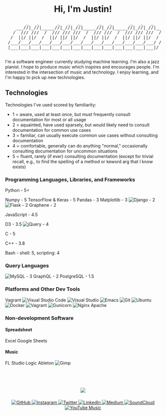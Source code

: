 <h1 align="center">Hi, I'm Justin!</h1>

<pre align="center">
        _   _       _   _   _       _   _       _   _   _     
    ___//|_//|_____//|_//|_//|_____//|_//|_____//|_//|_//|___ 
   /  /// ///  /  /// /// ///  /  /// ///  /  /// /// ///  / |
  /  ||/ ||/  /  ||/ ||/ ||/  /  ||/ ||/  /  ||/ ||/ ||/  / / 
 /___/___/___/___/___/___/___/___/___/___/___/___/___/___/ /  
 |___|___|___|___|___|___|___|___|___|___|___|___|___|___|/   
 
</pre>

I'm a software engineer currently studying machine learning. I'm also a jazz pianist. I hope to produce music which inspires and encourages people. I'm interested in the intersection of music and technology. I enjoy learning, and I'm happy to pick up new technologies.

## Technologies

Technologies I've used scored by familiarity:

- 1 = aware, used at least once, but must frequently consult documentation for most or all usage
- 2 = aquainted, have used sparsely, but would likely need to consult documentation for common use cases
- 3 = familiar, can usually execute common use cases without consulting documentation
- 4 = comfortable, generally can do anything "normal," occasionally consulting documentation for uncommon situations
- 5 = fluent, rarely (if ever) consulting documentation (except for trivial recall, e.g., to find the spelling of a method or keword arg that I know exists)

### Programming Languages, Libraries, and Frameworks

Python - 5+

  Numpy - 5
  TensorFlow & Keras - 5
  Pandas - 3
  Matplotlib - 3
  ![Django](https://img.shields.io/badge/django-%23092E20.svg?style=for-the-badge&logo=django&logoColor=white) - 2
  ![Flask](https://img.shields.io/badge/flask-%23000.svg?style=for-the-badge&logo=flask&logoColor=white) - 2
  Graphene - 2

JavaScript - 4.5

  D3 - 3.5
  ![jQuery](https://img.shields.io/badge/jquery-%230769AD.svg?style=for-the-badge&logo=jquery&logoColor=white) - 4

C - 5

C++ - 3.8

Bash - shell: 5, scripting: 4

### Query Languages

![MySQL](https://img.shields.io/badge/-MySQL-333333?style=for-the-badge&logo=mysql&color=black) - 3
GraphQL - 2
PostgreSQL - 1.5

### Platforms and Other Dev Tools
Vagrant ![Visual Studio Code](https://img.shields.io/badge/Visual%20Studio%20Code-0078d7.svg?style=for-the-badge&logo=visual-studio-code&logoColor=white) ![Visual Studio](https://img.shields.io/badge/Visual%20Studio-5C2D91.svg?style=for-the-badge&logo=visual-studio&logoColor=white) ![Emacs]() ![Git](https://img.shields.io/badge/-Git-333333?style=for-the-badge&logo=git&color=black) ![Ubuntu](https://img.shields.io/badge/Ubuntu-E95420?style=for-the-badge&logo=ubuntu&logoColor=white) ![Docker](https://img.shields.io/badge/docker-%230db7ed.svg?style=for-the-badge&logo=docker&logoColor=white) ![Vagrant](https://img.shields.io/badge/vagrant-%231563FF.svg?style=for-the-badge&logo=vagrant&logoColor=white) ![Gunicorn](https://img.shields.io/badge/gunicorn-%298729.svg?style=for-the-badge&logo=gunicorn&logoColor=white) ![Nginx](https://img.shields.io/badge/nginx-%23009639.svg?style=for-the-badge&logo=nginx&logoColor=white) Apache

### Non-development Software

#### Spreadsheet

Excel
Google Sheets

#### Music

FL Studio
Logic
Ableton
![Gimp]()

<h2>&nbsp;</h2>

<div align="center">
        <a href="https://github.com/anuraghazra/github-readme-stats">
                <img src="https://github-readme-stats.vercel.app/api?username=keysmusician&theme=gotham&show_icons=true&hide_title=true">
        </a>
</div>

<h3></h3>

<div align="center">
        <a href="https://github.com/keysmusician">
                <img alt="GitHub" src="https://img.shields.io/badge/GitHub-100000?style=for-the-badge&logo=github&logoColor=white">
        </a>
        <a href="https://www.instagram.com/justinmasayda/">
                <img alt="Instagram" src="https://img.shields.io/badge/Instagram-E4405F?style=for-the-badge&logo=instagram&logoColor=white">
        </a>
        <a href="https://twitter.com/JustinMasayda">
                <img alt="Twitter" src="https://img.shields.io/badge/Twitter-1DA1F2?style=for-the-badge&logo=twitter&logoColor=white">
        </a>
        <a href="https://www.linkedin.com/in/justin-masayda-630164130/">
                <img alt="LinkedIn" src="https://img.shields.io/badge/LinkedIn-0077B5?style=for-the-badge&logo=linkedin&logoColor=white">
        </a>
        <a href="https://medium.com/@justinmasayda">
                <img alt="Medium" src="https://img.shields.io/badge/Medium-12100E?style=for-the-badge&logo=medium&Color=black">
        </a>
        <a href="https://soundcloud.com/justinmasayda">
                <img alt="SoundCloud" src="https://img.shields.io/badge/SoundCloud-FF3300?style=for-the-badge&logo=soundcloud&logoColor=white">
        </a>
        <a href="https://music.youtube.com/channel/UCrQKYrjbeIciklLC4_e_fzA">
                <img alt="YouTube Music" src="https://img.shields.io/badge/YouTube_Music-FF0000?style=for-the-badge&logo=youtube-music&logoColor=white">
        </a>
</div>
